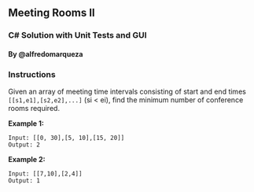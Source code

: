 ## Meeting Rooms II
### C# Solution with Unit Tests and GUI
#### By @alfredomarqueza

### Instructions

Given an array of meeting time intervals consisting of start and end times ```[[s1,e1],[s2,e2],...]``` (si < ei), find the minimum number of conference rooms required.

**Example 1:**
```
Input: [[0, 30],[5, 10],[15, 20]]
Output: 2
```

**Example 2:**
```
Input: [[7,10],[2,4]]
Output: 1
```
